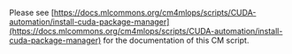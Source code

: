 Please see [https://docs.mlcommons.org/cm4mlops/scripts/CUDA-automation/install-cuda-package-manager](https://docs.mlcommons.org/cm4mlops/scripts/CUDA-automation/install-cuda-package-manager) for the documentation of this CM script.
